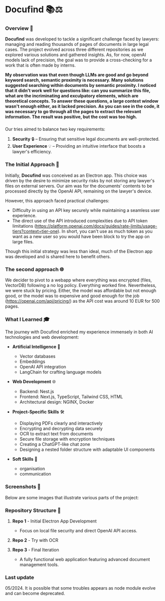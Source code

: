 # Docufind 📚⚖️

### Overview 🌟

**Docufind** was developed to tackle a significant challenge faced by lawyers: managing and reading thousands of pages of documents in large legal cases. The project evolved across three different repositories as we explored various solutions and gathered insights. As, for now, openAI models lack of precision, the goal was to provide a cross-checking for a work that is often made by interns. 

**My observation was that even though LLMs are good and go beyond keyword search, semantic proximity is necessary. Many solutions suggested searching within documents by semantic proximity. I noticed that it didn't work well for questions like: can you summarize this file, what are the incriminating and exculpatory elements, which are theoretical concepts. To answer these questions, a large context window wasn't enough either, as it lacked precision. As you can see in the code, it was necessary to go through all the pages to extract the relevant information. The result was positive, but the cost was too high.**

### 

Our tries aimed to balance two key requirements:
1. **Security** 🔒 – Ensuring that sensitive legal documents are well-protected.
2. **User Experience** 💡 – Providing an intuitive interface that boosts a lawyer's efficiency.

### The Initial Approach 🚀

Initially, **Docufind** was conceived as an Electron app. This choice was driven by the desire to minimize security risks by not storing any lawyer's files on external servers. Our aim was for the documents' contents to be processed directly by the OpenAI API, remaining on the lawyer's device.

However, this approach faced practical challenges:
- Difficulty in using an API key securely while maintaining a seamless user experience.
- The direct use of the API introduced complexities due to API token limitations (https://platform.openai.com/docs/guides/rate-limits/usage-tiers?context=tier-one). In short, you can't use as much token as you want as a new user so you would have been block to try the app on large files.

Though this initial strategy was less than ideal, much of the Electron app was developed and is shared here to benefit others.

### The second approach 🌐

We decider to pivot to a webapp where everything was encrypted (files, VectorDB) following a no log policy. Everything worked fine. 
Nevertheless, we were stuck by pricing. Either, the model was affordable but not enough good, or the model was to expensive and good enough for the job (https://openai.com/api/pricing/)
as the API cost was around 10 EUR for 500 pages. 

### What I Learned 🎓

The journey with Docufind enriched my experience immensely in both AI technologies and web development:

- **Artificial Intelligence** 🤖
  - Vector databases
  - Embeddings
  - OpenAI API integration
  - LangChain for crafting language models

- **Web Development** 🌐
  - Backend: Nest.js
  - Frontend: Next.js, TypeScript, Tailwind CSS, HTML
  - Architectural design: NGINX, Docker
  
- **Project-Specific Skills** 🛠️
  - Displaying PDFs clearly and interactively
  - Encrypting and decrypting data securely
  - OCR to extract text from documents
  - Secure file storage with encryption techniques
  - Creating a ChatGPT-like chat zone
  - Designing a nested folder structure with adaptable UI components

- **Soft Skills** 👷
  - organisation
  - communication

### Screenshots 📸

Below are some images that illustrate various parts of the project:

<!-- Add screenshots here -->

### Repository Structure 📁

1. **Repo 1** - Initial Electron App Development
   - Focus on local file security and direct OpenAI API access.
   
2. **Repo 2** - Try with OCR

3. **Repo 3** - Final Iteration
   - A fully functional web application featuring advanced document management tools.

### Last update
05/2024. It is possible that some troubles appears as node module evolve and can become deprecated.



